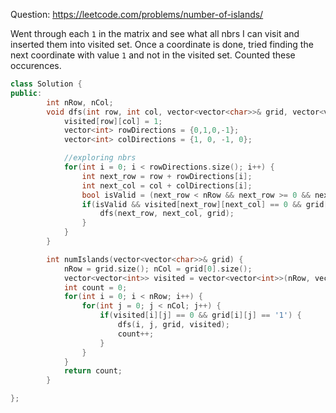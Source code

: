 Question: https://leetcode.com/problems/number-of-islands/

Went through each `1` in the matrix and see what all nbrs I can visit and inserted them into visited set. Once a coordinate is done, tried finding the next coordinate with value `1` and not in the visited set. Counted these occurences.
```cpp
class Solution {
public:
		int nRow, nCol;
		void dfs(int row, int col, vector<vector<char>>& grid, vector<vector<int>> &visited) {
			visited[row][col] = 1;
			vector<int> rowDirections = {0,1,0,-1};
			vector<int> colDirections = {1, 0, -1, 0};

			//exploring nbrs
			for(int i = 0; i < rowDirections.size(); i++) {
				int next_row = row + rowDirections[i];
				int next_col = col + colDirections[i];
				bool isValid = (next_row < nRow && next_row >= 0 && next_col < nCol && next_col >= 0);
				if(isValid && visited[next_row][next_col] == 0 && grid[next_row][next_col] == '1') {
					dfs(next_row, next_col, grid);
				}
			}
		}	

		int numIslands(vector<vector<char>>& grid) {
			nRow = grid.size(); nCol = grid[0].size();
			vector<vector<int>> visited = vector<vector<int>>(nRow, vector<int>(nCol, 0));
			int count = 0;
			for(int i = 0; i < nRow; i++) {
				for(int j = 0; j < nCol; j++) {
					if(visited[i][j] == 0 && grid[i][j] == '1') {
						dfs(i, j, grid, visited);
						count++;
					}
				}
			}
			return count;
		}

};
```